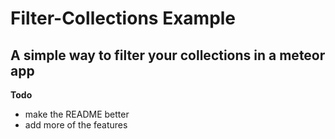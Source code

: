 Filter-Collections Example
==============

A simple way to filter your collections in a meteor app
--------------



**Todo**

- make the README better
- add more of the features
